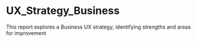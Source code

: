 # UX_Strategy_Business
This report explores a Business UX strategy, identifying strengths and areas for improvement
